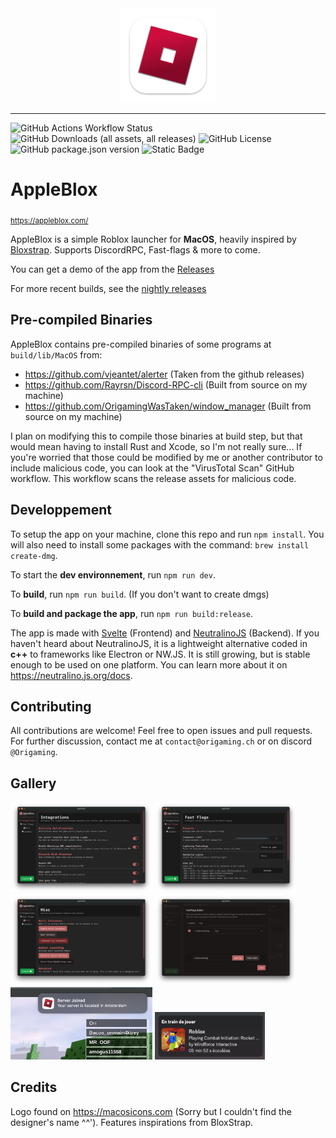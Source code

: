 <div align="center">
    <img src=".github/assets/logo.png" style="width:30%;">
</div>

---
![GitHub Actions Workflow Status](https://img.shields.io/github/actions/workflow/status/OrigamingWasTaken/appleblox/build.yml?color=%23F43F5E)
![GitHub Downloads (all assets, all releases)](https://img.shields.io/github/downloads/OrigamingWasTaken/appleblox/total?color=%23F43F5E)
![GitHub License](https://img.shields.io/github/license/OrigamingWasTaken/appleblox?color=%23F43F5E)
![GitHub package.json version](https://img.shields.io/github/package-json/v/OrigamingWasTaken/appleblox?color=%23F43F5E)
![Static Badge](https://img.shields.io/badge/built_with_apples-%23F43F5E)

# AppleBlox
<sub>https://appleblox.com/</sub>

AppleBlox is a simple Roblox launcher for **MacOS**, heavily inspired by [Bloxstrap](https://github.com/pizzaboxer/bloxstrap).
Supports DiscordRPC, Fast-flags & more to come.

You can get a demo of the app from the [Releases](https://github.com/OrigamingWasTaken/appleblox/releases/latest)

For more recent builds, see the [nightly releases](https://nightly.link/OrigamingWasTaken/appleblox/workflows/build/main?preview)

## Pre-compiled Binaries

AppleBlox contains pre-compiled binaries of some programs at `build/lib/MacOS` from:
- https://github.com/vjeantet/alerter (Taken from the github releases)
- https://github.com/Rayrsn/Discord-RPC-cli (Built from source on my machine)
- https://github.com/OrigamingWasTaken/window_manager (Built from source on my machine)

I plan on modifying this to compile those binaries at build step, but that would mean having to install Rust and Xcode, so I'm not really sure...
If you're worried that those could be modified by me or another contributor to include malicious code, you can look at the "VirusTotal Scan" GitHub workflow. This workflow scans the release assets for malicious code.

## Developpement

To setup the app on your machine, clone this repo and run `npm install`. You will also need to install some packages with the command: `brew install create-dmg`.

To start the **dev environnement**, run `npm run dev`.

To **build**, run `npm run build`. (If you don't want to create dmgs)

To **build and package the app**, run `npm run build:release`.

The app is made with [Svelte](https://svelte.dev) (Frontend) and [NeutralinoJS](https://neutralino.js.org) (Backend).
If you haven't heard about NeutralinoJS, it is a lightweight alternative coded in **c++** to frameworks like Electron or NW.JS. It is still growing, but is stable enough to be used on one platform. You can learn more about it on https://neutralino.js.org/docs.

## Contributing

All contributions are welcome! Feel free to open issues and pull requests. For further discussion, contact me at `contact@origaming.ch` or on discord `@Origaming`.

## Gallery

<div float="left">
    <img src=".github/assets/src1.png" style="width:45%;">
    <img src=".github/assets/src2.png" style="width:45%;">
    <img src=".github/assets/src3.png" style="width:45%;">
    <img src=".github/assets/src4.png" style="width:45%;">
    <img src=".github/assets/src5.png" style="width:45%;">
    <img src=".github/assets/src6.png" style="width:35%;">
</div>

## Credits

Logo found on https://macosicons.com (Sorry but I couldn't find the designer's name ^^').
Features inspirations from BloxStrap.

